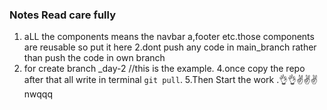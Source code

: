 ### Notes Read care fully
1. aLL the components means the navbar a,footer etc.those components are reusable so put it here 
2.dont push any code in main_branch rather than push the code in own branch 
3. for create branch <your student id>_day-2 //this is the example.
4.once copy the repo after that all write in terminal `git pull`.
5.Then Start the work .👌👌✌✌✌
nwqqq
